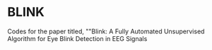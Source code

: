# BLINK
Codes for the paper titled, ""Blink: A Fully Automated Unsupervised Algorithm for Eye Blink Detection in EEG Signals
